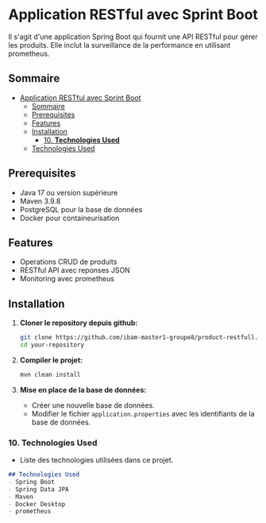 # Application RESTful avec Sprint Boot

Il s'agit d'une application Spring Boot qui fournit une API RESTful pour gérer les produits. Elle inclut la surveillance de la performance en utilisant prometheus.

## Sommaire
- [Application RESTful avec Sprint Boot](#application-restful-avec-sprint-boot)
  - [Sommaire](#sommaire)
  - [Prerequisites](#prerequisites)
  - [Features](#features)
  - [Installation](#installation)
    - [10. **Technologies Used**](#10-technologies-used)
  - [Technologies Used](#technologies-used)

## Prerequisites
- Java 17 ou version supérieure
- Maven 3.9.8
- PostgreSQL pour la base de données
- Docker pour containeurisation

## Features
- Operations CRUD de produits
- RESTful API avec reponses JSON
- Monitoring avec prometheus

## Installation

1. **Cloner le repository depuis github:**
   ```bash
   git clone https://github.com/ibam-master1-groupe8/product-restfull.git
   cd your-repository
   ```

2. **Compiler le projet:**
   ```bash
   mvn clean install
   ```

3. **Mise en place de la base de données:**
   - Créer une nouvelle base de données.
   - Modifier le fichier `application.properties` avec les identifiants de la base de données.

### 10. **Technologies Used**
- Liste des technologies utilisées dans ce projet.

```markdown
## Technologies Used
- Spring Boot
- Spring Data JPA
- Maven
- Docker Desktop
- prometheus


